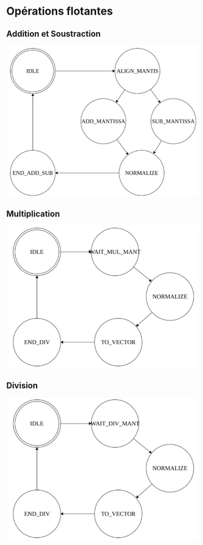 # Opérations flotantes
## Addition et Soustraction
<img src="Images/Float_add_sub.png">

## Multiplication
<img src="Images/Float_multiplication.png">

## Division
<img src="Images/Float_division.png">
